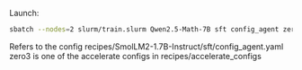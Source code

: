 Launch:
```bash
sbatch --nodes=2 slurm/train.slurm Qwen2.5-Math-7B sft config_agent zero3 
```
Refers to the config  recipes/SmolLM2-1.7B-Instruct/sft/config_agent.yaml
zero3 is one of the accelerate configs in recipes/accelerate_configs